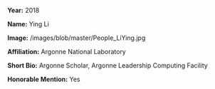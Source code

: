 **Year:** 2018

**Name:** Ying Li

**Image:** /images/blob/master/People_LiYing.jpg

**Affiliation:** Argonne National Laboratory

**Short Bio:** Argonne Scholar, Argonne Leadership Computing Facility

**Honorable Mention:** Yes

